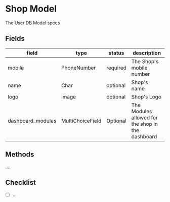 # Shop Model

The User DB Model specs

## Fields

| field             | type             | status   | description                                       |
| ----------------- | ---------------- | -------- | ------------------------------------------------- |
| mobile            | PhoneNumber      | required | The Shop's mobile number                          |
| name              | Char             | optional | Shop's name                                       |
| logo              | image            | optional | Shop's Logo                                       |
| dashboard_modules | MultiChoiceField | Optional | The Modules allowed for the shop in the dashboard |

## Methods

....

## Checklist

- [ ] ...
